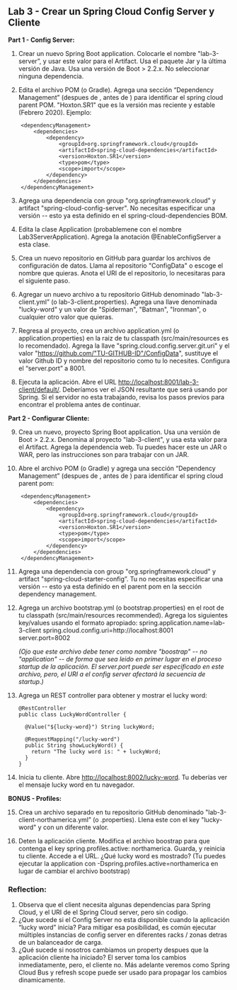 ## Lab 3 - Crear un Spring Cloud Config Server y Cliente

**Part 1 - Config Server:**

1. Crear un nuevo Spring Boot application.  Colocarle el nombre "lab-3-server”, y usar este valor para el Artifact.  Usa el paquete Jar y la última versión de Java.  Usa una versión de Boot > 2.2.x.   No seleccionar ninguna dependencia.

2. Edita el archivo POM (o Gradle).  Agrega una sección “Dependency Management”  (despues de <properties>, antes de <dependencies>) para identificar el spring cloud parent POM.  "Hoxton.SR1" que es la versión mas reciente y estable (Febrero 2020).  Ejemplo:

```
    <dependencyManagement>
        <dependencies>
            <dependency>
                <groupId>org.springframework.cloud</groupId>
                <artifactId>spring-cloud-dependencies</artifactId>
                <version>Hoxton.SR1</version>
                <type>pom</type>
                <scope>import</scope>
            </dependency>
        </dependencies>
    </dependencyManagement>
```


3. Agrega una dependencia con group "org.springframework.cloud" y artifact "spring-cloud-config-server".  No necesitas especificar una versión -- esto ya esta definido en el spring-cloud-dependencies BOM.

4. Edita la clase Application  (probablemene con el nombre Lab3ServerApplication). Agrega la anotación @EnableConfigServer a esta clase.

5. Crea un nuevo repositorio en GitHub para guardar los archivos de configuración de datos.  Llama al repositorio "ConfigData" o escoge el nombre que quieras. Anota el URI de el repositorio, lo necesitaras para el siguiente paso.

6. Agregar un nuevo archivo a tu repositorio GitHub denominado "lab-3-client.yml” (o lab-3-client.properties).  Agrega una llave denominada "lucky-word" y un valor de  "Spiderman", "Batman", "Ironman", o cualquier otro valor que quieras.

7. Regresa al proyecto, crea un archivo application.yml (o application.properties) en la raiz de tu classpath (src/main/resources es lo recomendado).  Agrega la llave "spring.cloud.config.server.git.uri" y el valor "https://github.com/"TU-GITHUB-ID"/ConfigData", sustituye el valor Github ID  y nombre del repositorio como tu lo necesites. Configura el “server.port” a 8001.

8. Ejecuta la aplicación.  Abre el URL [http://localhost:8001/lab-3-client/default/](http://localhost:8001/lab-3-client/default/).  Deberíamos ver el JSON resultante que será usando por Spring.  Si el servidor no esta trabajando, revisa los pasos previos para encontrar el problema antes de continuar.

  **Part 2 - Configurar Cliente:**

9. Crea un nuevo, proyecto Spring Boot application.  Usa una versión de Boot > 2.2.x.  Denomina al proyecto "lab-3-client", y usa esta valor para el Artifact.  Agrega la dependencia web.  Tu puedes hacer este un JAR o WAR, pero las instrucciones son para trabajar con un JAR.

10.  Abre el archivo POM (o Gradle) y agrega una sección “Dependency Management” (despues de <properties>, antes de <dependencies>) para identificar el spring cloud parent pom:
```
    <dependencyManagement>
        <dependencies>
            <dependency>
                <groupId>org.springframework.cloud</groupId>
                <artifactId>spring-cloud-dependencies</artifactId>
                <version>Hoxton.SR1</version>
                <type>pom</type>
                <scope>import</scope>
            </dependency>
        </dependencies>
    </dependencyManagement>
```
11.  Agrega una dependencia con group "org.springframework.cloud" y artifact "spring-cloud-starter-config”.  Tu no necesitas especificar una versión -- esto ya esta definido en el  parent pom en la sección dependency management.

12. Agrega un archivo bootstrap.yml (o bootstrap.properties) en el root de tu classpath (src/main/resources recommended).  Agrega los siguientes key/values usando el formato apropiado:
spring.application.name=lab-3-client
spring.cloud.config.uri=http://localhost:8001  
server.port=8002

    _(Ojo que este archivo debe tener como nombre "boostrap" -- no "application" -- de forma que sea leido en primer lugar en el proceso startup de la aplicación.  El server.port puede ser especificado en este archivo, pero, el URI a el config server afectará la secuencia de startup.)_

13. Agrega un REST controller para obtener y mostrar el lucky word:

    ```
    @RestController
    public class LuckyWordController {
 
      @Value("${lucky-word}") String luckyWord;
  
      @RequestMapping("/lucky-word")
      public String showLuckyWord() {
        return "The lucky word is: " + luckyWord;
      }
    }
    ```

14.  Inicia tu cliente.  Abre [http://localhost:8002/lucky-word](http://localhost:8002/lucky-word).  Tu deberías ver el mensaje lucky word en tu navegador.

  **BONUS - Profiles:**

15. Crea un archivo separado en tu repositorio GitHub denominado "lab-3-client-northamerica.yml” (o .properties).  Llena este con el key "lucky-word" y con un diferente valor.

16. Deten la aplicación cliente.  Modifica el archivo  boostrap para que contenga el  key spring.profiles.active: northamerica.  Guarda, y reinicia tu cliente.  Accede a el  URL.  ¿Qué lucky word es mostrado?  (Tu puedes ejecutar la application con -Dspring.profiles.active=northamerica en lugar de cambiar el archivo bootstrap)

### Reflection:  
1. Observa que el client necesita algunas dependencias para Spring Cloud, y el URI de el Spring Cloud server, pero sin codigo.
2. ¿Que sucede si el Config Server no esta disponible cuando la aplicación “lucky word” inicia?  Para mitigar esa posibilidad, es común ejecutar múltiples instancias de  config server en diferentes racks / zonas detras de un balanceador de carga.
3. ¿Qué sucede si nosotros cambiamos un property despues que la aplicación cliente ha iniciado?  El server toma los cambios inmediatamente, pero, el cliente no.  Más adelante veremos como Spring Cloud Bus y refresh scope puede ser usado para propagar los cambios dinamicamente.
